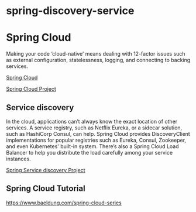# spring-discovery-service

# Spring Cloud 
Making your code ‘cloud-native’ means dealing with 12-factor issues such as external configuration, statelessness, logging, and connecting to backing services. 

[Spring Cloud](https://spring.io/cloud)

[Spring Cloud Project](https://spring.io/projects/spring-cloud)

## Service discovery
In the cloud, applications can’t always know the exact location of other services. A service registry, 
such as Netflix Eureka, or a sidecar solution, such as HashiCorp Consul, can help. 
Spring Cloud provides DiscoveryClient implementations for popular registries such as Eureka, Consul, Zookeeper, and even Kubernetes' built-in system. 
There’s also a Spring Cloud Load Balancer to help you distribute the load carefully among your service instances.

[Spring Service discovery Project](https://spring.io/guides/gs/service-registration-and-discovery/)

## Spring Cloud Tutorial
https://www.baeldung.com/spring-cloud-series


